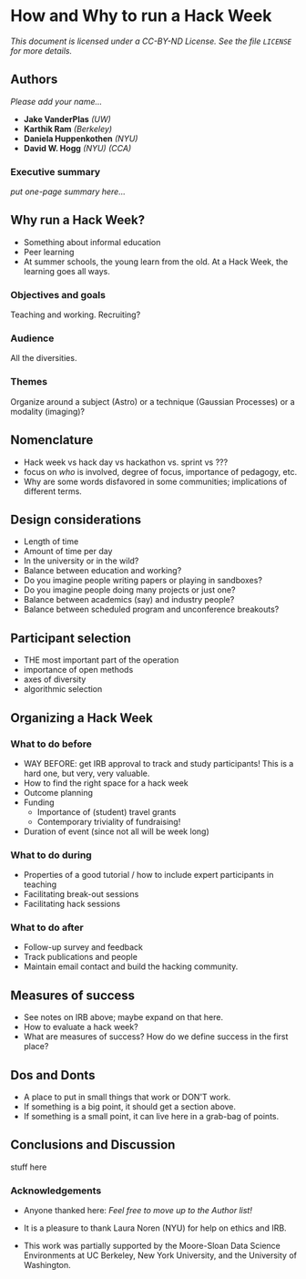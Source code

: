 # How and Why to run a Hack Week

*This document is licensed under a CC-BY-ND License. See the file `LICENSE` for more details.*

## Authors

*Please add your name...*
- **Jake VanderPlas** *(UW)*
- **Karthik Ram** *(Berkeley)*
- **Daniela Huppenkothen** *(NYU)*
- **David W. Hogg** *(NYU) (CCA)*

### Executive summary

*put one-page summary here...*

## Why run a Hack Week?

- Something about informal education
- Peer learning
- At summer schools, the young learn from the old. At a Hack Week, the learning goes all ways.

### Objectives and goals
Teaching and working.
Recruiting?

### Audience
All the diversities.

### Themes
Organize around a subject (Astro) or a technique (Gaussian Processes) or a modality (imaging)?

## Nomenclature

- Hack week vs hack day vs hackathon vs. sprint vs ???
- focus on *who* is involved, degree of focus, importance of pedagogy, etc.
- Why are some words disfavored in some communities; implications of different terms.

## Design considerations

- Length of time
- Amount of time per day
- In the university or in the wild?
- Balance between education and working?
- Do you imagine people writing papers or playing in sandboxes?
- Do you imagine people doing many projects or just one?
- Balance between academics (say) and industry people?
- Balance between scheduled program and unconference breakouts?

## Participant selection

- THE most important part of the operation
- importance of open methods
- axes of diversity
- algorithmic selection

## Organizing a Hack Week

### What to do before

- WAY BEFORE: get IRB approval to track and study participants! This is a hard one, but very, very valuable.
- How to find the right space for a hack week
- Outcome planning
- Funding
    - Importance of (student) travel grants
    - Contemporary triviality of fundraising!
- Duration of event (since not all will be week long)

### What to do during

- Properties of a good tutorial / how to include expert participants in teaching
- Facilitating break-out sessions
- Facilitating hack sessions

### What to do after

- Follow-up survey and feedback
- Track publications and people
- Maintain email contact and build the hacking community.

## Measures of success

- See notes on IRB above; maybe expand on that here.
- How to evaluate a hack week?
- What are measures of success? How do we define success in the first place?

## Dos and Donts

- A place to put in small things that work or DON'T work.
- If something is a big point, it should get a section above.
- If something is a small point, it can live here in a grab-bag of points.

## Conclusions and Discussion

stuff here

### Acknowledgements

- Anyone thanked here: *Feel free to move up to the Author list!*

- It is a pleasure to thank Laura Noren (NYU) for help on ethics and IRB.

- This work was partially supported by the Moore-Sloan Data Science Environments
at UC Berkeley, New York University, and the University of Washington.
